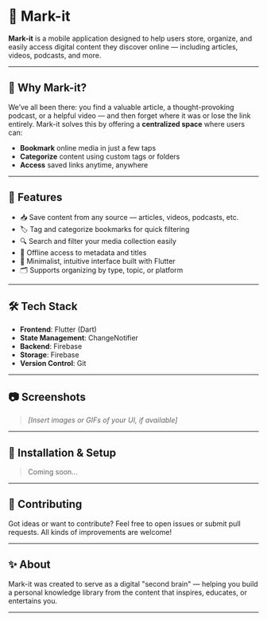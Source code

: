 # 📌 Mark-it

**Mark-it** is a mobile application designed to help users store, organize, and easily access digital content they discover online — including articles, videos, podcasts, and more.

---

## 🧠 Why Mark-it?

We’ve all been there: you find a valuable article, a thought-provoking podcast, or a helpful video — and then forget where it was or lose the link entirely. Mark-it solves this by offering a **centralized space** where users can:

- **Bookmark** online media in just a few taps  
- **Categorize** content using custom tags or folders  
- **Access** saved links anytime, anywhere

---

## 🚀 Features

- 📥 Save content from any source — articles, videos, podcasts, etc.  
- 🏷️ Tag and categorize bookmarks for quick filtering  
- 🔍 Search and filter your media collection easily  
- 💾 Offline access to metadata and titles  
- 🧭 Minimalist, intuitive interface built with Flutter  
- 🗂️ Supports organizing by type, topic, or platform

---

## 🛠 Tech Stack

- **Frontend**: Flutter (Dart)  
- **State Management**: ChangeNotifier  
- **Backend**: Firebase  
- **Storage**: Firebase
- **Version Control**: Git

---

## 📷 Screenshots

> _[Insert images or GIFs of your UI, if available]_  

---

## 🧪 Installation & Setup

> Coming soon...

---

## 🤝 Contributing

Got ideas or want to contribute? Feel free to open issues or submit pull requests. All kinds of improvements are welcome!

---

## ✨ About

Mark-it was created to serve as a digital "second brain" — helping you build a personal knowledge library from the content that inspires, educates, or entertains you.

---


